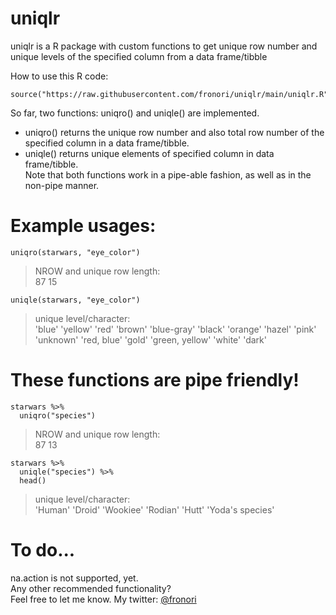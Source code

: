# uniqlr  
uniqlr is a R package with custom functions to get unique row number and unique levels of the specified column from a data frame/tibble

How to use this R code: 
```
source("https://raw.githubusercontent.com/fronori/uniqlr/main/uniqlr.R")
```

So far, two functions: uniqro() and uniqle() are implemented.
- uniqro() returns the unique row number and also total row number of the specified column in a data frame/tibble.
- uniqle() returns unique elements of specified column in data frame/tibble.  
Note that both functions work in a pipe-able fashion, as well as in the non-pipe manner.

# Example usages: 
```
uniqro(starwars, "eye_color") 
```
>NROW and unique row length:  
>87 15

```
uniqle(starwars, "eye_color")
```
>unique level/character:  
>'blue' 'yellow' 'red' 'brown' 'blue-gray' 'black' 'orange' 'hazel' 'pink' 'unknown' 'red, blue' 'gold' 'green, yellow' 'white' 'dark'

# These functions are pipe friendly!
```
starwars %>%  
  uniqro("species")
```
>NROW and unique row length:  
>87 13

```
starwars %>% 
  uniqle("species") %>%
  head()
```
>unique level/character:  
>'Human' 'Droid' 'Wookiee' 'Rodian' 'Hutt' 'Yoda\'s species'  

# To do...
na.action is not supported, yet.  
Any other recommended functionality?  
Feel free to let me know. My twitter: [@fronori](https://twitter.com/fronori)
